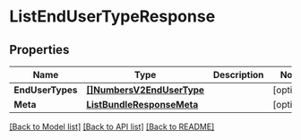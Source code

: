 # ListEndUserTypeResponse

## Properties

Name | Type | Description | Notes
------------ | ------------- | ------------- | -------------
**EndUserTypes** | [**[]NumbersV2EndUserType**](NumbersV2EndUserType.md) |  |[optional] 
**Meta** | [**ListBundleResponseMeta**](ListBundleResponseMeta.md) |  |[optional] 

[[Back to Model list]](../README.md#documentation-for-models) [[Back to API list]](../README.md#documentation-for-api-endpoints) [[Back to README]](../README.md)



